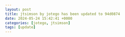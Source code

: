 ```yaml
---
layout: post
title: jtsimson by jotego has been updated to 94d0874
date: 2024-05-24 15:42:41 +0000
categories: [jotego, jtsimson]
tags: [update]
---
```


